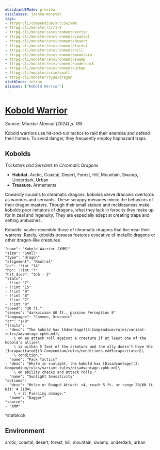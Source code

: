 ```yaml
---
obsidianUIMode: preview
cssclasses: json5e-monster
tags:
- ttrpg-cli/compendium/src/5e/xmm
- ttrpg-cli/monster/cr/1-8
- ttrpg-cli/monster/environment/arctic
- ttrpg-cli/monster/environment/coastal
- ttrpg-cli/monster/environment/desert
- ttrpg-cli/monster/environment/forest
- ttrpg-cli/monster/environment/hill
- ttrpg-cli/monster/environment/mountain
- ttrpg-cli/monster/environment/swamp
- ttrpg-cli/monster/environment/underdark
- ttrpg-cli/monster/environment/urban
- ttrpg-cli/monster/size/small
- ttrpg-cli/monster/type/dragon
statblock: inline
aliases: ["Kobold Warrior"]
---
```

# [Kobold Warrior](3-Compendium\bestiary\dragon/kobold-warrior-xmm.md)
*Source: Monster Manual (2024) p. 185*  

Kobold warriors use hit-and-run tactics to raid their enemies and defend their homes. To avoid danger, they frequently employ haphazard traps.

## Kobolds

*Tricksters and Servants to Chromatic Dragons*

- **Habitat.** Arctic, Coastal, Desert, Forest, Hill, Mountain, Swamp, Underdark, Urban  
- **Treasure.** Armaments  

Cowardly cousins to chromatic dragons, kobolds serve draconic overlords as warriors and servants. These scrappy menaces mimic the behaviors of their dragon masters. Though their small stature and recklessness make kobolds poor imitators of dragons, what they lack in ferocity they make up for in zeal and ingenuity. They are especially adept at creating traps and setting ambushes.

Kobolds' scales resemble those of chromatic dragons that live near their warrens. Rarely, kobolds possess features evocative of metallic dragons or other dragon-like creatures.

```statblock
"name": "Kobold Warrior (XMM)"
"size": "Small"
"type": "dragon"
"alignment": "Neutral"
"ac": !!int "14"
"hp": !!int "7"
"hit_dice": "3d6 - 3"
"stats":
- !!int "7"
- !!int "15"
- !!int "9"
- !!int "8"
- !!int "7"
- !!int "8"
"speed": "30 ft."
"senses": "darkvision 60 ft., passive Perception 8"
"languages": "Common, Draconic"
"cr": "1/8"
"traits":
- "desc": "The kobold has [Advantage](3-Compendium/rules/variant-rules/advantage-xphb.md)\
    \ on an attack roll against a creature if at least one of the kobold's allies\
    \ is within 5 feet of the creature and the ally doesn't have the [Incapacitated](3-Compendium/rules/conditions.md#Incapacitated)\
    \ condition."
  "name": "Pack Tactics"
- "desc": "While in sunlight, the kobold has [Disadvantage](3-Compendium/rules/variant-rules/disadvantage-xphb.md)\
    \ on ability checks and attack rolls."
  "name": "Sunlight Sensitivity"
"actions":
- "desc": "Melee or Ranged Attack: +4, reach 5 ft. or range 20/60 ft. Hit: 4 (1d4\
    \ + 2) Piercing damage."
  "name": "Dagger"
"source":
- "XMM"
```
^statblock

## Environment

arctic, coastal, desert, forest, hill, mountain, swamp, underdark, urban